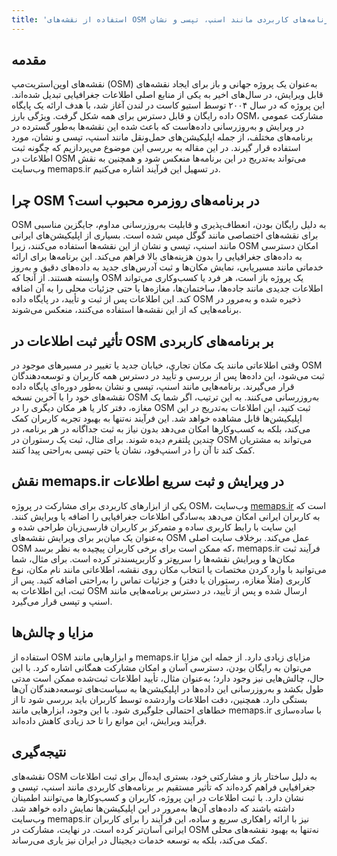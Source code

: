 ```yaml
---
title: 'استفاده از نقشه‌های OSM و نقش آن در برنامه‌های کاربردی مانند اسنپ، تپسی و نشان'
---
```


## مقدمه
نقشه‌های اوپن‌استریت‌مپ (OSM) به‌عنوان یک پروژه جهانی و باز برای ایجاد نقشه‌های قابل ویرایش، در سال‌های اخیر به یکی از منابع اصلی اطلاعات جغرافیایی تبدیل شده‌اند. این پروژه که در سال ۲۰۰۴ توسط استیو کاست در لندن آغاز شد، با هدف ارائه یک پایگاه داده رایگان و قابل دسترس برای همه شکل گرفت. ویژگی بارز OSM، مشارکت عمومی در ویرایش و به‌روزرسانی داده‌هاست که باعث شده این نقشه‌ها به‌طور گسترده در برنامه‌های مختلف، از جمله اپلیکیشن‌های حمل‌ونقل مانند اسنپ، تپسی و نشان، مورد استفاده قرار گیرند. در این مقاله به بررسی این موضوع می‌پردازیم که چگونه ثبت اطلاعات در OSM می‌تواند به‌تدریج در این برنامه‌ها منعکس شود و همچنین به نقش وب‌سایت memaps.ir در تسهیل این فرآیند اشاره می‌کنیم.

## چرا OSM در برنامه‌های روزمره محبوب است؟
OSM به دلیل رایگان بودن، انعطاف‌پذیری و قابلیت به‌روزرسانی مداوم، جایگزین مناسبی برای نقشه‌های اختصاصی مانند گوگل مپس شده است. بسیاری از اپلیکیشن‌های ایرانی مانند اسنپ، تپسی و نشان از این نقشه‌ها استفاده می‌کنند، زیرا OSM امکان دسترسی به داده‌های جغرافیایی را بدون هزینه‌های بالا فراهم می‌کند. این برنامه‌ها برای ارائه خدماتی مانند مسیریابی، نمایش مکان‌ها و ثبت آدرس‌های جدید به داده‌های دقیق و به‌روز وابسته هستند. از آنجا که OSM یک پروژه باز است، هر فرد یا کسب‌وکاری می‌تواند اطلاعات جدیدی مانند جاده‌ها، ساختمان‌ها، مغازه‌ها یا حتی جزئیات محلی را به آن اضافه کند. این اطلاعات پس از ثبت و تأیید، در پایگاه داده OSM ذخیره شده و به‌مرور در برنامه‌هایی که از این نقشه‌ها استفاده می‌کنند، منعکس می‌شوند.

## تأثیر ثبت اطلاعات در OSM بر برنامه‌های کاربردی
وقتی اطلاعاتی مانند یک مکان تجاری، خیابان جدید یا تغییر در مسیرهای موجود در OSM ثبت می‌شود، این داده‌ها پس از بررسی و تأیید در دسترس همه کاربران و توسعه‌دهندگان قرار می‌گیرند. برنامه‌هایی مانند اسنپ، تپسی و نشان به‌طور دوره‌ای پایگاه داده نقشه‌های خود را با آخرین نسخه OSM به‌روزرسانی می‌کنند. به این ترتیب، اگر شما یک مغازه، دفتر کار یا هر مکان دیگری را در OSM ثبت کنید، این اطلاعات به‌تدریج در این اپلیکیشن‌ها قابل مشاهده خواهد شد. این فرآیند نه‌تنها به بهبود تجربه کاربران کمک می‌کند، بلکه به کسب‌وکارها امکان می‌دهد بدون نیاز به ثبت جداگانه در هر برنامه، در چندین پلتفرم دیده شوند. برای مثال، ثبت یک رستوران در OSM می‌تواند به مشتریان کمک کند تا آن را در اسنپ‌فود، نشان یا حتی تپسی به‌راحتی پیدا کنند.

## نقش memaps.ir در ویرایش و ثبت سریع اطلاعات
یکی از ابزارهای کاربردی برای مشارکت در پروژه OSM، وب‌سایت [memaps.ir](https://memaps.ir) است که به کاربران ایرانی امکان می‌دهد به‌سادگی اطلاعات جغرافیایی را اضافه یا ویرایش کنند. این سایت با رابط کاربری ساده و متمرکز بر کاربران فارسی‌زبان طراحی شده و به‌عنوان یک میان‌بر برای ویرایش نقشه‌های OSM عمل می‌کند. برخلاف سایت اصلی OSM که ممکن است برای برخی کاربران پیچیده به نظر برسد، memaps.ir فرآیند ثبت مکان‌ها و ویرایش نقشه‌ها را سریع‌تر و کاربرپسندتر کرده است. برای مثال، شما می‌توانید با وارد کردن مختصات یا انتخاب مکان روی نقشه، اطلاعاتی مانند نام مکان، نوع کاربری (مثلاً مغازه، رستوران یا دفتر) و جزئیات تماس را به‌راحتی اضافه کنید. پس از ثبت، این اطلاعات به OSM ارسال شده و پس از تأیید، در دسترس برنامه‌هایی مانند اسنپ و تپسی قرار می‌گیرد.

## مزایا و چالش‌ها
استفاده از OSM و ابزارهایی مانند memaps.ir مزایای زیادی دارد. از جمله این مزایا می‌توان به رایگان بودن، دسترسی آسان و امکان مشارکت همگانی اشاره کرد. با این حال، چالش‌هایی نیز وجود دارد؛ به‌عنوان مثال، تأیید اطلاعات ثبت‌شده ممکن است مدتی طول بکشد و به‌روزرسانی این داده‌ها در اپلیکیشن‌ها به سیاست‌های توسعه‌دهندگان آن‌ها بستگی دارد. همچنین، دقت اطلاعات واردشده توسط کاربران باید بررسی شود تا از خطاهای احتمالی جلوگیری شود. با این وجود، ابزارهایی مانند memaps.ir با ساده‌سازی فرآیند ویرایش، این موانع را تا حد زیادی کاهش داده‌اند.

## نتیجه‌گیری
نقشه‌های OSM به دلیل ساختار باز و مشارکتی خود، بستری ایده‌آل برای ثبت اطلاعات جغرافیایی فراهم کرده‌اند که تأثیر مستقیم بر برنامه‌های کاربردی مانند اسنپ، تپسی و نشان دارد. با ثبت اطلاعات در این پروژه، کاربران و کسب‌وکارها می‌توانند اطمینان داشته باشند که داده‌های آن‌ها به‌مرور در این اپلیکیشن‌ها نمایش داده خواهد شد. وب‌سایت memaps.ir نیز با ارائه راهکاری سریع و ساده، این فرآیند را برای کاربران ایرانی آسان‌تر کرده است. در نهایت، مشارکت در OSM نه‌تنها به بهبود نقشه‌های محلی کمک می‌کند، بلکه به توسعه خدمات دیجیتال در ایران نیز یاری می‌رساند.
